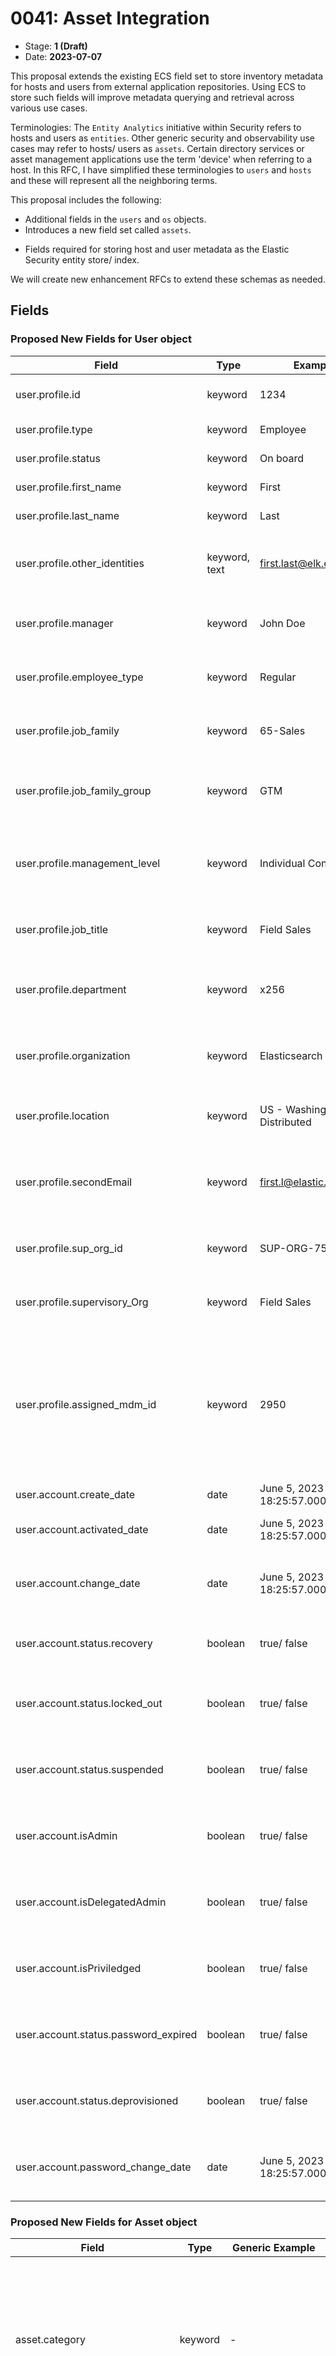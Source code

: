 # 0041: Asset Integration
<!-- Leave this ID at 0000. The ECS team will assign a unique, contiguous RFC number upon merging the initial stage of this RFC. -->

- Stage: **1 (Draft)** <!-- Update to reflect target stage. See https://elastic.github.io/ecs/stages.html -->
- Date: **2023-07-07** <!-- The ECS team sets this date at merge time. This is the date of the latest stage advancement. -->

<!--
As you work on your RFC, use the "Stage N" comments to guide you in what you should focus on, for the stage you're targeting.
Feel free to remove these comments as you go along.
-->

<!--
Stage 0: Provide a high level summary of the premise of these changes. Briefly describe the nature, purpose, and impact of the changes. ~2-5 sentences.
-->

<!--
Stage 1: If the changes include field additions or modifications, please create a folder titled as the RFC number under rfcs/text/. This will be where proposed schema changes as standalone YAML files or extended example mappings and larger source documents will go as the RFC is iterated upon.
-->

This proposal extends the existing ECS field set to store inventory metadata for hosts and users from external application repositories. Using ECS to store such fields will improve metadata querying and retrieval across various use cases.

Terminologies:
The `Entity Analytics` initiative within Security refers to hosts and users as `entities`. Other generic security and observability use cases may refer to hosts/ users as `assets`. Certain directory services or asset management applications use the term 'device' when referring to a host.  In this RFC, I have simplified these terminologies to `users` and `hosts` and these will represent all the neighboring terms.

This proposal includes the following:
* Additional fields in the `users` and `os` objects.
* Introduces a new field set called `assets`.
<!-- * Additional fields in the `host` object --->
* Fields required for storing host and user metadata as the Elastic Security entity store/ index. 

We will create new enhancement RFCs to extend these schemas as needed.

<!--
Stage X: Provide a brief explanation of why the proposal is being marked as abandoned. This is useful context for anyone revisiting this proposal or considering similar changes later on.
-->

## Fields

<!--
Stage 1: Describe at a high level how this change affects fields. Include new or updated yml field definitions for all of the essential fields in this draft. While not exhaustive, the fields documented here should be comprehensive enough to deeply evaluate the technical considerations of this change. The goal here is to validate the technical details for all essential fields and to provide a basis for adding experimental field definitions to the schema. Use GitHub code blocks with yml syntax formatting, and add them to the corresponding RFC folder.
-->

### Proposed New Fields for User object

Field | Type | Example | Description
--- | --- | --- | ---
user.profile.id	| keyword	| 1234	| User ID from the identity datasource.
user.profile.type	| keyword	| Employee	| Type of user account.
user.profile.status	| keyword |	On board	| Status of the user account.
user.profile.first_name	| keyword |	First	| First Name of the User.
user.profile.last_name	| keyword |	Last	| Last Name of the user.
user.profile.other_identities	| keyword, text |	first.last@elk.elastic.co	| Array of additional user identities (usually email addresses).
user.profile.manager	| keyword |	John Doe	| Assigned Manager for the user account.
user.profile.employee_type	| keyword |	Regular | Further classification type for the user account.
user.profile.job_family	| keyword |	65-Sales	| Job family associated with the user account.
user.profile.job_family_group	| keyword |	GTM	| Job family group associated with the user account.
user.profile.management_level	| keyword |	Individual Contributor	| If the user account is identified as a Manager or Individual contributor.
user.profile.job_title	| keyword |	Field Sales	| Job title assigned to the user account.
user.profile.department	| keyword |	x256	| Department name associated with the user account.
user.profile.organization	| keyword |	Elasticsearch Inc.	| Organization name associated with the account.
user.profile.location	| keyword |	US - Washington - Distributed	| Assigned location for the user account.
user.profile.secondEmail	| keyword |	first.l@elastic.co	| Additional email addresses associated with the user account.
user.profile.sup_org_id	| keyword |	SUP-ORG-75	| Primary organization ID for the user account.
user.profile.supervisory_Org	| keyword |	Field Sales	| Primary organization name for the user account.
user.profile.assigned_mdm_id	| keyword |	2950	| The primary host identifier (usually `asset.id` value) assigned to the user. This field acts as a correlation identifier for the host event document.
user.account.create_date	| date |	June 5, 2023 @ 18:25:57.000	| Date account was created.
user.account.activated_date	| date |	June 5, 2023 @ 18:25:57.000	| Date account was activated.
user.account.change_date	| date |	June 5, 2023 @ 18:25:57.000	| Date user account record was last updated at source
user.account.status.recovery	| boolean |	true/ false	| A flag indicating if account is in recovery
user.account.status.locked_out	| boolean |	true/ false	| A flag indicating if account is currently locked out
user.account.status.suspended	| boolean |	true/ false	| A flag indicating if account has been suspended
user.account.isAdmin	| boolean |	true/ false	| A flag indicating if account is an Admin account
user.account.isDelegatedAdmin	| boolean |	true/ false	| A flag indicating if account has Delegated Admin rights
user.account.isPriviledged	| boolean |	true/ false	| A flag indicating if account is a Privileged account
user.account.status.password_expired	| boolean |	true/ false	| A flag indicating if account password has expired.
user.account.status.deprovisioned	| boolean |	true/ false	| A flag indicating if account has been deprovisioned
user.account.password_change_date	| date |	June 5, 2023 @ 18:25:57.000	| Last date/time when account password was updated

### Proposed New Fields for Asset object

Field | Type | Generic Example |	User Entity Example | Host Entity Example | Description
--- | --- | --- | --- | --- | ---
asset.category	| keyword |	-	        | Null	                | hardware	                | A further classification of the asset type beyond event.category. For example, for host assets {hardware, virtual, container, node}. For user assets {NULL ?}
asset.type	    | keyword |	-	        | Null	                | workstation	            | A sub classification of asset. For host assets {workstation, S3, Compute}. For user assets {NULL?}.
asset.id	    | keyword |	-	        | 00uhs72c27s6PiK7x1t7	| 2950	                    | A unique ID for the asset. For inventory integrations, it's the id generated from inventory data source.
asset.name	    | keyword |	-	        | Sourin Paul	        | Sourin Paul Macbook Pro	| A common name for the asset.
asset.vendor	| keyword |	-           |	-	                | Apple	                    | Used primarily for 'Host' entities, the vendor name or brand associated with the asset.
asset.product	| keyword |	-           |	-	                | MacBook Pro	            | Used primarily for 'Host' entities, the product name associated with the asset.
asset.model	    | keyword |	-           |	-	                |TBD	                    | Used primarily for 'Host' entities, the model name or number associated with this asset.
asset.version	| keyword |	-           |	-	                | TBD	                    | Used primarily for 'Host' entities, the version or year associated with the asset.
asset.owner	    | keyword |	-           |	-	                | sourin.paul@elastic.co	| The primary user entity identifier (usually an email address) who owns the 'Host' asset.
asset.priority	| keyword |	Priority 1	| -                     | -                         | A priority classification for the asset obtained from outside the solution, such as from some external CMDB or Directory service.
asset.criticality	| keyword |	Critical	| - | -                                         | A criticality classification obtained from outside the solution, such as from some external CMDB or Directory service.
asset.business_unit	| keyword |	Analyst Experience	| - | -                                 | Business Unit associated with the asset (user or host).
asset.costCenter	| keyword |	Security - Protections | - | -                              | Cost Center associated with the asset (user or host).
asset.cost_center_hierarchy	| keyword |	Engineering	 | - | -                                | Additional cost center information associated with the asset (user or host).
asset.status	    | keyword         |	ACTIVE      | - | -                                 | Current status of the asset in the inventory datasource.
asset.last_status_change_date	| date |	June 5, 2023 @ 18:25:57.000	| - | -             | The most recent date/time when the asset.status was updated.
asset.create_date	            | date |	June 5, 2023 @ 18:25:57.001	| - | -             | For users, it's the hire date. For other assets, it's the in-service date.
asset.end_date	                | date |	June 5, 2023 @ 18:25:57.002	| - | -             | For users, it's the termination date; for other assets, it's the out-of-service date.
asset.first_seen	            | date |	June 5, 2023 @ 18:25:57.003	| - | -             | The first date/time the directory service or the security solution observed this asset.
asset.last_seen	                | date |	June 5, 2023 @ 18:25:57.004	| - | -             | The most recent date/time the directory service or the security solution observed this asset.
asset.last_updated	            | date |	June 5, 2023 @ 18:25:57.005	| - | -             | The most recent date/time this asset was updated in directory services.
asset.serial_number	            | keyword	| C02FG1G1MD6T	| - | -             |		Serial number of the asset.
asset.tags	                    | keyword	  | watch, mdmaccess		| - | -             |	Tags assigned at the MDM.
asset.assigned_users	          | keyword	  | user1@email.com, user2@email.com		| - | -             |	List of user ids (usually email addresses) assigned to the asset. The value from the `asset.owner` field should always be included.
asset.assigned_users_are_admin	| boolean	  | TRUE	| - | -             |		Flag to identify if the assigned users have admin privileges.
asset.is_managed	              | boolean	  | TRUE			| - | -             | If asset is managed by the organization.
asset.last_enrolled_date	      | date	    | June 5, 2023 @ 18:25:57.005		| - | -             |	The most recent date/time the asset checked in with MDM.
asset.data_classification	      | keyword	  | restricted		| - | -             |	Data classification tier for the asset.
asset.installed_extensions 	| keyword	  | Nested objects	  | List of installed extensions along with their metadata
asset.installed_applications	| keyword	    | Nested objects	  | List of installed applications along with their metadata

#### Nesting of existing risk.* fields under asset object

We have a set of risk.* fields in ECS. A quick reference to past risk.* RFCs:

* [Initial Risk RFC](https://github.com/elastic/ecs/blob/main/rfcs/text/0031-risk-fields.md)
* [Risk Score Extenstions](https://github.com/elastic/ecs/pull/2236)

These risk.* fields can be further nested under the asset.*

### Proposed New Fields for os.* object
Field | Type | Example | Description
--- | --- | --- | ---
os.build	| keyword		| 22F66   | Host OS Build information



<!--
Stage 2: Add or update all remaining field definitions. The list should now be exhaustive. The goal here is to validate the technical details of all remaining fields and to provide a basis for releasing these field definitions as beta in the schema. Use GitHub code blocks with yml syntax formatting, and add them to the corresponding RFC folder.
-->

## Usage

<!--
Stage 1: Describe at a high-level how these field changes will be used in practice. Real world examples are encouraged. The goal here is to understand how people would leverage these fields to gain insights or solve problems. ~1-3 paragraphs.
-->

* As part of Entity Analytics, we are ingesting metadata about Users and from various external vendor applications. We are storing all ingested metadata in Elasticsearch. After we map these fields to ECS, we will enrich these ingested events for risk-scoring scenarios (e.g., context enrichments) and detecting advanced analytics (UEBA) use cases.

### Example of Hosts and Users stored in ES

* This schema will persist `Observed` (queried) entities from the ingested security log dataset in an Entity store. This entity store can be further extended to meet broader Asset Management needs.

* Additional enrichment use cases for existing prebuilt detection rules will leverage these ECS fields.




## Source data

<!--
Stage 1: Provide a high-level description of example sources of data. This does not yet need to be a concrete example of a source document, but instead can simply describe a potential source (e.g. nginx access log). This will ultimately be fleshed out to include literal source examples in a future stage. The goal here is to identify practical sources for these fields in the real world. ~1-3 sentences or unordered list.
-->

There are many sources of asset inventory repositories. In the mid-term, we are planning to ingest data from the following application providers:

### User (Identity) repository sources:
* Azure Active Directory
* Active Directory DS
* Okta
* Workday
* GSuite
* GitHub

### Host repository sources:
* Azure Active Directory
* Jamf
* Active Directory DS
* MS Intune
* ServiceNow Asset CMDB

### Examples of source data:

#### Subset of User fields from Okta:

```json
{
  "@timestamp": "2023-07-04T09:57:19.786056-05:00",
  "event": {
    "action": "user-discovered"
  },
  "okta": {
    "id": "userid",
    "status": "RECOVERY",
    "created": "2023-06-02T09:33:00.189752+09:30",
    "activated": "0001-01-01T00:00:00Z",
    "statusChanged": "2023-06-02T09:33:00.189752+09:30",
    "lastLogin": "2023-06-02T09:33:00.189752+09:30",
    "lastUpdated": "2023-06-02T09:33:00.189753+09:30",
    "passwordChanged": "2023-06-02T09:33:00.189753+09:30",
    "type": {
      "id": "typeid"
    },
    "profile": {
      "login": "name.surname@example.com",
      "email": "name.surname@example.com",
      "firstName": "name",
      "lastName": "surname"
    },
    "credentials": {
      "password": {},
      "provider": {
        "type": "OKTA",
        "name": "OKTA"
      }
    },
    "_links": {
      "self": {
        "href": "https://localhost/api/v1/users/userid"
      }
    }
  },
  "user": {
    "id": "userid"
  },
  "labels": {
    "identity_source": "okta-1"
  }
}
```

<!--
Stage 2: Included a real world example source document. Ideally this example comes from the source(s) identified in stage 1. If not, it should replace them. The goal here is to validate the utility of these field changes in the context of a real world example. Format with the source name as a ### header and the example document in a GitHub code block with json formatting, or if on the larger side, add them to the corresponding RFC folder.
-->


<!--
Stage 3: Add more real world example source documents so we have at least 2 total, but ideally 3. Format as described in stage 2.
-->

### Examples of Real-world mapping: 

#### Mapping User object from Okta (partial):
```yml
- set:
      field: asset.status
      copy_from: entityanalytics_okta.user.status
      tag: set_asset_status
      ignore_empty_value: true
  - set:
      field: user.profile.status
      copy_from: entityanalytics_okta.user.status
      tag: set_user_profile_status
      ignore_empty_value: true
  - date:
      field: okta.created
      target_field: entityanalytics_okta.user.created
      tag: date_user_created
      formats:
        - ISO8601
      if: ctx.okta?.created != null && ctx.okta.created != ''
      on_failure:
        - remove:
            field: okta.created
        - append:
            field: error.message
            value: 'Processor {{{_ingest.on_failure_processor_type}}} with tag {{{_ingest.on_failure_processor_tag}}} in pipeline {{{_ingest.pipeline}}} failed with message: {{{_ingest.on_failure_message}}}'
  - set:
      field: user.account.create_date
      copy_from: entityanalytics_okta.user.created
      tag: set_user_account_create_date
      ignore_empty_value: true
  - set:
      field: asset.create_date
      copy_from: entityanalytics_okta.user.created
      tag: set_asset_create_date
      ignore_empty_value: true
  - date:
      field: okta.activated
      target_field: entityanalytics_okta.user.activated
      tag: date_user_activated
      formats:
        - ISO8601
      if: ctx.okta?.activated != null && ctx.okta.activated != ''
      on_failure:
        - remove:
            field: okta.activated
        - append:
            field: error.message
            value: 'Processor {{{_ingest.on_failure_processor_type}}} with tag {{{_ingest.on_failure_processor_tag}}} in pipeline {{{_ingest.pipeline}}} failed with message: {{{_ingest.on_failure_message}}}'
  - set:
      field: user.account.activated_date
      copy_from: entityanalytics_okta.user.activated
      tag: set_user_account_activated_date
      ignore_empty_value: true
  - date:
      field: okta.statusChanged
      target_field: entityanalytics_okta.user.status_changed
      tag: date_user_status_changed
      formats:
        - ISO8601
      if: ctx.okta?.statusChanged != null && ctx.okta.statusChanged != ''
      on_failure:
        - remove:
            field: okta.statusChanged
        - append:
            field: error.message
            value: 'Processor {{{_ingest.on_failure_processor_type}}} with tag {{{_ingest.on_failure_processor_tag}}} in pipeline {{{_ingest.pipeline}}} failed with message: {{{_ingest.on_failure_message}}}'
```

 
#### AzureAD Hosts


## Scope of impact

<!--
Stage 2: Identifies scope of impact of changes. Are breaking changes required? Should deprecation strategies be adopted? Will significant refactoring be involved? Break the impact down into:
 * Ingestion mechanisms (e.g. beats/logstash)
 * Usage mechanisms (e.g. Kibana applications, detections)
 * ECS project (e.g. docs, tooling)
The goal here is to research and understand the impact of these changes on users in the community and development teams across Elastic. 2-5 sentences each.
-->

* Ingestion mechanisms: Entity Analytics fleet integrations are the primary ingesting mechanism for this dataset.

* Usage mechanism: Elastic Security solution (Entity Analytics & Threat Hunting workflows) will be the primary user of the proposed ECS fields and values.



## Concerns

<!--
Stage 1: Identify potential concerns, implementation challenges, or complexity. Spend some time on this. Play devil's advocate. Try to identify the sort of non-obvious challenges that tend to surface later. The goal here is to surface risks early, allow everyone the time to work through them, and ultimately document resolution for posterity's sake.
-->

* In stage1, @jasonrhodes identified fields from o11y use cases and a potential conflict: https://github.com/elastic/ecs/pull/2215#pullrequestreview-1498781860

<!--
Stage 2: Document new concerns or resolutions to previously listed concerns. It's not critical that all concerns have resolutions at this point, but it would be helpful if resolutions were taking shape for the most significant concerns.
-->

<!--
Stage 3: Document resolutions for all existing concerns. Any new concerns should be documented along with their resolution. The goal here is to eliminate risk of churn and instability by ensuring all concerns have been addressed.
-->

## People

The following are the people that consulted on the contents of this RFC.

* @sourinpaul | author
* @andrewkroh | subject matter expert
* @jamiehynds | subject matter expert
* @lauravoicu | subject matter expert
* @MikePaquette | subject matter expert
* @sourinpaul | sponsor

<!--
Who will be or has been consulted on the contents of this RFC? Identify authorship and sponsorship, and optionally identify the nature of involvement of others. Link to GitHub aliases where possible. This list will likely change or grow stage after stage.

e.g.:

* @Yasmina | author
* @Monique | sponsor
* @EunJung | subject matter expert
* @JaneDoe | grammar, spelling, prose
* @Mariana
-->


## References

<!-- Insert any links appropriate to this RFC in this section. -->

### RFC Pull Requests

<!-- An RFC should link to the PRs for each of it stage advancements. -->

* Stage 0: https://github.com/elastic/ecs/pull/2215
* Stage 1: https://github.com/elastic/ecs/pull/2233

<!--
* Stage 1: https://github.com/elastic/ecs/pull/NNN
...
-->
